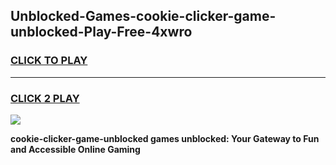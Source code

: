 
## Unblocked-Games-cookie-clicker-game-unblocked-Play-Free-4xwro
<h3>
<a href="https://premium76.site?title=cookie-clicker-game-unblocked&ref=19M">CLICK TO PLAY</a></h3>
<hr>

<h3>
<a href="https://premium76.site?title=cookie-clicker-game-unblocked&ref=19M">CLICK 2 PLAY</a>
  
</h3>

<a href="https://premium76.site?title=cookie-clicker-game-unblocked&ref=19M"><img src="https://clearcache.store/games.png"></a>


**cookie-clicker-game-unblocked games unblocked: Your Gateway to Fun and Accessible Online Gaming**
